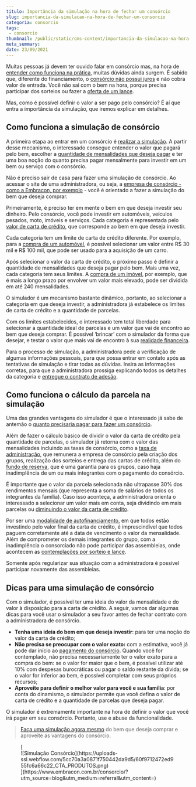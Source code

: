 ```yaml
---
titulo: Importância da simulação na hora de fechar um consórcio
slug: importancia-da-simulacao-na-hora-de-fechar-um-consorcio
categoria: consorcio
tags:
 - consorcio
thumbnail: /public/static/cms-content/importancia-da-simulacao-na-hora-de-fechar-um-consorcio.jpg
meta_summary: 
date: 23/09/2021
---
```

Muitas pessoas já devem ter ouvido falar em consórcio mas, na hora de [entender como funciona na prática](https://www.embracon.com.br/blog/entenda-o-que-e-e-como-funciona-uma-cota-de-consorcio), muitas dúvidas ainda surgem. É sabido que, diferente do financiamento, o [consórcio não possui juros](https://www.embracon.com.br/blog/consorcio-nao-tem-juros-entenda) e não cobra valor de entrada. Você não sai com o bem na hora, porque precisa participar dos sorteios ou fazer a [oferta de um lance](https://www.embracon.com.br/blog/como-funcionam-os-tipos-de-lances-no-consorcio).

Mas, como é possível definir o valor a ser pago pelo consórcio? É aí que entra a importância da simulação, que iremos explicar em detalhes.

Como funciona a simulação de consórcio 
---------------------------------------

A primeira etapa ao entrar em um consórcio é [realizar a simulação](https://www.embracon.com.br/blog/simulacao-de-consorcio). A partir desse mecanismo, o interessado consegue entender o valor que pagará pelo bem, escolher a [quantidade de mensalidades que deseja pagar](https://www.embracon.com.br/blog/como-calcular-as-parcelas-no-consorcio) e ter uma boa noção do quanto precisa pagar mensalmente para investir em um bem ou serviço com o consórcio.

Não é preciso sair de casa para fazer uma simulação de consórcio. Ao acessar o site de uma administradora, ou seja, a [empresa de consórcio - como a Embracon, por exemplo](https://www.embracon.com.br/) - você é orientado a fazer a simulação do bem que deseja comprar.

Primeiramente, é preciso ter em mente o bem em que deseja investir seu dinheiro. Pelo consórcio, você pode investir em automóveis, veículos pesados, moto, imóveis e serviços. Cada categoria é representada pelo [valor de carta de crédito](https://www.embracon.com.br/blog/tudo-o-que-voce-precisa-saber-sobre-a-carta-de-credito-de-consorcios), que corresponde ao bem em que deseja investir.

Cada categoria tem um limite de carta de crédito diferente. Por exemplo, para a [compra de um automóvel](https://www.embracon.com.br/blog/duvidas-frequentes-consorcio-de-carro), é possível selecionar um valor entre R$ 30 mil e R$ 100 mil, que pode ser usado para a aquisição de um carro.

Após selecionar o valor da carta de crédito, o próximo passo é definir a quantidade de mensalidades que deseja pagar pelo bem. Mais uma vez, cada categoria tem seus limites. A [compra de um imóvel](https://www.embracon.com.br/blog/saiba-o-que-levar-em-consideracao-antes-de-comprar-um-imovel), por exemplo, que é mais a longo prazo por envolver um valor mais elevado, pode ser dividida em até 240 mensalidades.

O simulador é um mecanismo bastante dinâmico, portanto, ao selecionar a categoria em que deseja investir, a administradora já estabelece os limites de carta de crédito e a quantidade de parcelas.

Com os limites estabelecidos, o interessado tem total liberdade para selecionar a quantidade ideal de parcelas e um valor que vai de encontro ao bem que deseja comprar. É possível ‘brincar’ com o simulador da forma que desejar, e testar o valor que mais vai de encontro à sua [realidade financeira](https://www.embracon.com.br/blog/7-dicas-para-comecar-a-sua-organizacao-financeira).

Para o processo de simulação, a administradora pede a verificação de algumas informações pessoais, para que possa entrar em contato após as tentativas de simulação e tirar todas as dúvidas. Insira as informações corretas, para que a administradora prossiga explicando todos os detalhes da categoria e [entregue o contrato de adesão](https://www.embracon.com.br/blog/saiba-o-que-avaliar-antes-de-assinar-um-contrato-de-consorcio).

Como funciona o cálculo da parcela na simulação 
------------------------------------------------

Uma das grandes vantagens do simulador é que o interessado já sabe de antemão o [quanto precisaria pagar para fazer um consórcio](https://www.embracon.com.br/blog/como-fazer-um-consorcio).

Além de fazer o cálculo básico de dividir o valor da carta de crédito pela quantidade de parcelas, o simulador já retorna com o valor das mensalidades incluindo as taxas de consórcio, como a [taxa de administração](https://www.embracon.com.br/blog/como-funciona-a-taxa-de-administracao-de-um-consorcio), que remunera a empresa de consórcio pela criação dos grupos, realização dos sorteios e entrega das cartas de crédito, além do [fundo de reserva](https://www.embracon.com.br/blog/entenda-como-funciona-a-devolucao-do-fundo-de-reserva), que é uma garantia para os grupos, caso haja inadimplência de um ou mais integrantes com o pagamento do consórcio.

É importante que o valor da parcela selecionada não ultrapasse 30% dos rendimentos mensais (que representa a soma de salários de todos os integrantes da família). Caso isso aconteça, a administradora orienta o interessado a selecionar um valor mais em conta, seja dividindo em mais parcelas ou [diminuindo o valor da carta de crédito](https://www.embracon.com.br/conhecaoconsorcio/minha-cota-foi-contemplada-posso-aumentar-ou-reduzir-o-valor-do-meu-credito).

Por ser uma [modalidade de autofinanciamento](https://www.embracon.com.br/blog/autofinanciamento-o-que-e-e-como-um-consorcio-pode-ajuda-lo), em que todos estão investindo pelo valor final da carta de crédito, é imprescindível que todos paguem corretamente até a data de vencimento o valor da mensalidade. Além de comprometer os demais integrantes do grupo, com a inadimplência o consorciado não pode participar das assembleias, onde acontecem as [contemplações por sorteio e lance](https://www.embracon.com.br/blog/quais-sao-as-formas-de-contemplacao).

Somente após regularizar sua situação com a administradora é possível participar novamente das assembleias.

Dicas para uma simulação de consórcio 
--------------------------------------

Com o simulador, é possível ter uma ideia do valor da mensalidade e do valor à disposição para a carta de crédito. A seguir, vamos dar algumas dicas para você usar o simulador a seu favor antes de fechar contrato com a administradora de consórcio.

- **Tenha uma ideia do bem em que deseja investir**: para ter uma noção do valor da carta de crédito;
- **Não precisa se preocupar com o valor exato:** com a estimativa, você já pode dar início ao [pagamento do consórcio](https://www.embracon.com.br/blog/entenda-o-pagamento-do-bem-no-consorcio). Quando você for contemplado, não precisa necessariamente ter o valor exato para a compra do bem: se o valor for maior que o bem, é possível utilizar até 10% com despesas burocráticas ou pagar o saldo restante da dívida; se o valor for inferior ao bem, é possível completar com seus próprios recursos;
- **Aproveite para definir o melhor valor para você e sua família**: por conta do dinamismo, o simulador permite que você defina o valor de carta de crédito e a quantidade de parcelas que deseja pagar.

O simulador é extremamente importante na hora de definir o valor que você irá pagar em seu consórcio. Portanto, use e abuse da funcionalidade.

> [Faça uma simulação agora mesmo](https://www.embracon.com.br/) do bem que deseja comprar e aproveite as vantagens do consórcio.

<figure class="w-richtext-figure-type-image w-richtext-align-center">[<div>![Simulação Consórcio](https://uploads-ssl.webflow.com/5cc70a3a0871f750442da9d5/60f9712472ed955fc6a66c22_CTA_PRODUTOS.png)</div>](https://www.embracon.com.br/consorcio/?utm_source=blog&utm_medium=referral&utm_content=)</figure>
